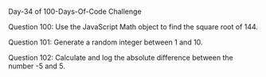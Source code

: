 Day-34 of 100-Days-Of-Code Challenge

Question 100: Use the JavaScript Math object to find the square root of 144.

Question 101: Generate a random integer between 1 and 10.

Question 102: Calculate and log the absolute difference between the number -5 and 5.